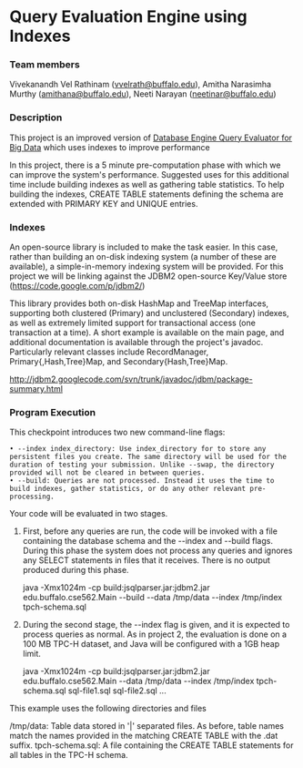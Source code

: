Query Evaluation Engine using Indexes 
==============================

### Team members

Vivekanandh Vel Rathinam (vvelrath@buffalo.edu), Amitha Narasimha Murthy (amithana@buffalo.edu), 
Neeti Narayan (neetinar@buffalo.edu)

### Description

This project is an improved version of [Database Engine Query Evaluator for Big Data](https://github.com/vvelrath/Database-Query-Evalution-Engine-for-Big-Data) which uses indexes to improve performance

In this project, there is a 5 minute pre-computation phase with which we can improve the system's performance. Suggested uses for this additional time include building indexes as well as gathering table statistics. To help building the indexes, CREATE TABLE statements defining the schema are extended with PRIMARY KEY and UNIQUE entries.

### Indexes

An open-source library is included to make the task easier. In this case, rather than building an on-disk indexing system (a number of these are available), a simple-in-memory indexing system will be provided. For this project we will be linking against the JDBM2 open-source Key/Value store                              (https://code.google.com/p/jdbm2/)

This library provides both on-disk HashMap and TreeMap interfaces, supporting both clustered (Primary) and unclustered (Secondary) indexes, as well as extremely limited support for transactional access (one transaction at a time). A short example is available on the main page, and additional documentation is available through the project's javadoc. Particularly relevant classes include RecordManager, Primary{,Hash,Tree}Map, and Secondary{Hash,Tree}Map.

http://jdbm2.googlecode.com/svn/trunk/javadoc/jdbm/package-summary.html

### Program Execution

This checkpoint introduces two new command-line flags:

	• --index index_directory: Use index_directory for to store any persistent files you create. The same directory will be used for the duration of testing your submission. Unlike --swap, the directory provided will not be cleared in between queries.
	• --build: Queries are not processed. Instead it uses the time to build indexes, gather statistics, or do any other relevant pre-processing.
	
Your code will be evaluated in two stages.

1) First, before any queries are run, the code will be invoked with a file containing the database schema and the --index and --build flags. During this phase the system does not process any queries and ignores any SELECT statements in files that it receives. There is no output produced during this phase. 

	java -Xmx1024m -cp build:jsqlparser.jar:jdbm2.jar edu.buffalo.cse562.Main --build --data /tmp/data --index /tmp/index tpch-schema.sql
	
2) During the second stage, the --index flag is given, and it is expected to process queries as normal. As in project 2, the evaluation is done on a 100 MB TPC-H dataset, and Java will be configured with a 1GB heap limit.

	java -Xmx1024m -cp build:jsqlparser.jar:jdbm2.jar edu.buffalo.cse562.Main --data /tmp/data --index /tmp/index tpch-schema.sql sql-file1.sql sql-file2.sql ...

This example uses the following directories and files

/tmp/data: Table data stored in '|' separated files. As before, table names match the names provided in the matching CREATE TABLE with the .dat suffix.
tpch-schema.sql: A file containing the CREATE TABLE statements for all tables in the TPC-H schema.